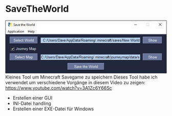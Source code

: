 # SaveTheWorld
![alt tag](https://github.com/DIYDave/SaveTheWorld/blob/main/v1.03.jpg)
Kleines Tool um Minecraft Savegame zu speichern
Dieses Tool habe ich verwendet um verschiedene Vorgänge in diesem Video zu zeigen:
https://www.youtube.com/watch?v=3A1Zc6Y66Sc
- Erstellen einer GUI
- INI-Datei handling
- Erstellen einer EXE-Datei für Windows
